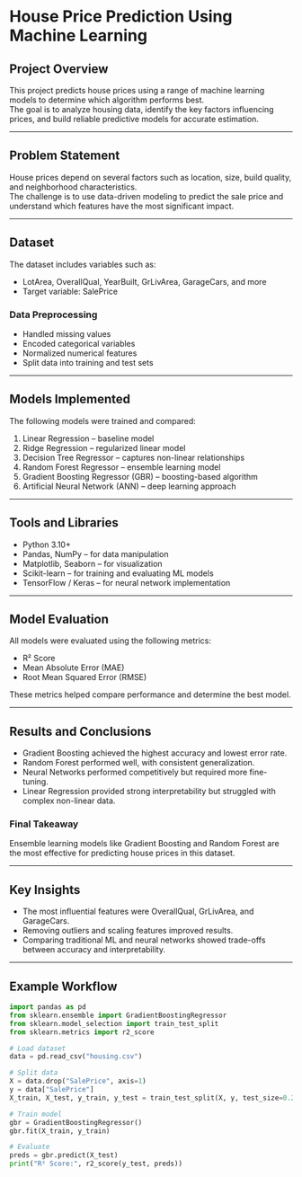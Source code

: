 # House Price Prediction Using Machine Learning

## Project Overview
This project predicts house prices using a range of machine learning models to determine which algorithm performs best.  
The goal is to analyze housing data, identify the key factors influencing prices, and build reliable predictive models for accurate estimation.

---

## Problem Statement
House prices depend on several factors such as location, size, build quality, and neighborhood characteristics.  
The challenge is to use data-driven modeling to predict the sale price and understand which features have the most significant impact.

---

## Dataset
The dataset includes variables such as:
- LotArea, OverallQual, YearBuilt, GrLivArea, GarageCars, and more  
- Target variable: SalePrice

### Data Preprocessing
- Handled missing values  
- Encoded categorical variables  
- Normalized numerical features  
- Split data into training and test sets  

---

## Models Implemented
The following models were trained and compared:

1. Linear Regression – baseline model  
2. Ridge Regression – regularized linear model  
3. Decision Tree Regressor – captures non-linear relationships  
4. Random Forest Regressor – ensemble learning model  
5. Gradient Boosting Regressor (GBR) – boosting-based algorithm  
6. Artificial Neural Network (ANN) – deep learning approach  

---

## Tools and Libraries
- Python 3.10+  
- Pandas, NumPy – for data manipulation  
- Matplotlib, Seaborn – for visualization  
- Scikit-learn – for training and evaluating ML models  
- TensorFlow / Keras – for neural network implementation  

---

## Model Evaluation
All models were evaluated using the following metrics:
- R² Score  
- Mean Absolute Error (MAE)  
- Root Mean Squared Error (RMSE)

These metrics helped compare performance and determine the best model.

---

## Results and Conclusions
- Gradient Boosting achieved the highest accuracy and lowest error rate.  
- Random Forest performed well, with consistent generalization.  
- Neural Networks performed competitively but required more fine-tuning.  
- Linear Regression provided strong interpretability but struggled with complex non-linear data.

### Final Takeaway
Ensemble learning models like Gradient Boosting and Random Forest are the most effective for predicting house prices in this dataset.

---

## Key Insights
- The most influential features were OverallQual, GrLivArea, and GarageCars.  
- Removing outliers and scaling features improved results.  
- Comparing traditional ML and neural networks showed trade-offs between accuracy and interpretability.  

---

## Example Workflow
```python
import pandas as pd
from sklearn.ensemble import GradientBoostingRegressor
from sklearn.model_selection import train_test_split
from sklearn.metrics import r2_score

# Load dataset
data = pd.read_csv("housing.csv")

# Split data
X = data.drop("SalePrice", axis=1)
y = data["SalePrice"]
X_train, X_test, y_train, y_test = train_test_split(X, y, test_size=0.2, random_state=42)

# Train model
gbr = GradientBoostingRegressor()
gbr.fit(X_train, y_train)

# Evaluate
preds = gbr.predict(X_test)
print("R² Score:", r2_score(y_test, preds))

